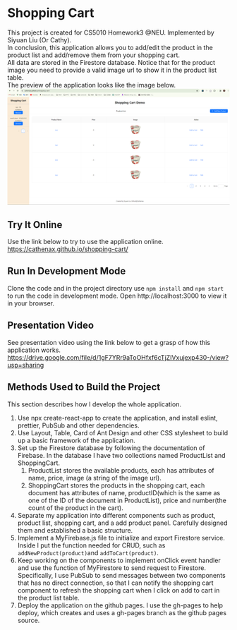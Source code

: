 # Shopping Cart

This project is created for CS5010 Homework3 @NEU. Implemented by Siyuan Liu (Or Cathy).  
In conclusion, this application allows you to add/edit the product in the product list and add/remove them from your shopping cart.   
All data are stored in the Firestore database. Notice that for the product image you need to provide a valid image url to show it in the product list table.  
The preview of the application looks like the image below.
![Image of the game](/shopping-cart.png)

## Try It Online

Use the link below to try to use the application online.  
https://cathenax.github.io/shopping-cart/

## Run In Development Mode

Clone the code and in the project directory use `npm install` and `npm start` to run the code in development mode. Open http://localhost:3000 to view it in your browser.

## Presentation Video

See presentation video using the link below to get a grasp of how this application works.  
https://drive.google.com/file/d/1gF7YRr9aToOHfxf6cTjZIVxujexp430-/view?usp=sharing

## Methods Used to Build the Project

This section describes how I develop the whole application.  
1. Use npx create-react-app to create the application, and install eslint, prettier, PubSub and other dependencies.
2. Use Layout, Table, Card of Ant Design and other CSS stylesheet to build up a basic framework of the application.
3. Set up the Firestore database by following the documentation of Firebase. In the database I have two collections named ProductList and ShoppingCart.
   1. ProductList stores the available products, each has attributes of name, price, image (a string of the image url). 
   2. ShoppingCart stores the products in the shopping cart, each document has attributes of name, productID(which is the same as one of the ID of the document in ProductList), price and number(the count of the product in the cart).
4. Separate my application into different components such as product, product list, shopping cart, and a add product panel. Carefully designed them and established a basic structure.
5. Implement a MyFirebase.js file to initialize and export Firestore service. Inside I put the function needed for CRUD, such as `addNewProduct(product)`and `addToCart(product)`.
6. Keep working on the components to implement onClick event handler and use the function of MyFirestore to send request to Firestore. Specifically, I use PubSub to send messages between two components that has no direct connection, so that I can notify the shopping cart component to refresh the shopping cart when I click on add to cart in the product list table.
7. Deploy the application on the github pages. I use the gh-pages to help deploy, which creates and uses a gh-pages branch as the github pages source.
